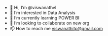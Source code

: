 - 👋 Hi, I’m @viswanathvl
- 👀 I’m interested in Data Analysis
- 🌱 I’m currently learning POWER BI
- 💞️ I’m looking to collaborate on new org
- 📫 How to reach me viswanathitp@gmail.com

<!---
viswanathvl/viswanathvl is a ✨ special ✨ repository because its `README.md` (this file) appears on your GitHub profile.
You can click the Preview link to take a look at your changes.
--->
